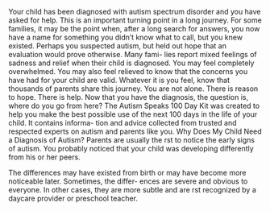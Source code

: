 Your child has been diagnosed with autism spectrum disorder and you have
asked for help. This is an important turning point in a long journey.
For some families, it may be the point when, after a long search for
answers, you now have a name for something you didn’t know what to call,
but you knew existed. Perhaps you suspected autism, but held out hope
that an evaluation would prove otherwise. Many fami- lies report mixed
feelings of sadness and relief when their child is diagnosed. You may
feel completely overwhelmed. You may also feel relieved to know that the
concerns you have had for your child are valid. Whatever it is you feel,
know that thousands of parents share this journey. You are not alone.
There is reason to hope. There is help. Now that you have the diagnosis,
the question is, where do you go from here? The Autism Speaks 100 Day
Kit was created to help you make the best possible use of the next 100
days in the life of your child. It contains informa- tion and advice
collected from trusted and respected experts on autism and parents like
you. Why Does My Child Need a Diagnosis of Autism? Parents are usually
the  rst to notice the early signs of autism. You probably noticed that
your child was developing differently from his or her peers.

The differences may have existed from birth or may have become more
noticeable later. Sometimes, the differ- ences are severe and obvious to
everyone. In other cases, they are more subtle and are  rst recognized
by a daycare provider or preschool teacher.
